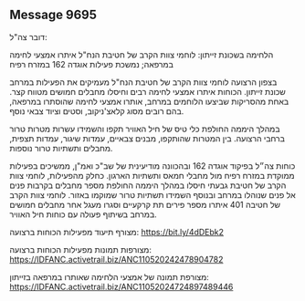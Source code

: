 ## Message 9695

דובר צה"ל:

הלחימה בשכונת זייתון: לוחמי צוות הקרב של חטיבת הנח"ל איתרו אמצעי לחימה במרפאה; נמשכת פעילות אוגדה 162 במזרח רפיח

בצפון הרצועה לוחמי צוות הקרב של חטיבת הנח"ל מעמיקים את הפעילות במרחב שכונת זייתון. הכוחות איתרו אמצעי לחימה רבים וחיסלו מחבלים חמושים מטווח קצר.
באחת מהסריקות שביצעו הלוחמים במרחב, אותרו אמצעי לחימה שהוסתרו במרפאה, בהם רובים מסוג קלאצ'ניקוב, וסטים וציוד צבאי נוסף.

במהלך היממה החולפת כלי טיס של חיל האוויר תקפו והשמידו עשרות מטרות טרור ברחבי הרצועה.
בין המטרות שהותקפו, מבנים צבאיים, עמדות שיגור, עמדות תצפית, מחבלים ותשתיות טרור נוספות.

כוחות צה״ל בפיקוד אוגדה 162 ובהכוונה מודיעינית של שב"כ ואמ"ן, ממשיכים בפעילות ממוקדת במזרח רפיח מול מחבלי חמאס ותשתיות הארגון. כחלק מהפעילות, לוחמי צוות הקרב של חטיבת גבעתי חיסלו במהלך היממה החולפת מספר מחבלים בקרבות פנים אל פנים שנוהלו במרחב ובנוסף השמידו תשתיות טרור שמוקמו באזור.
לוחמי צוות הקרב של חטיבה 401 איתרו מספר פירים תת קרקעיים וסגרו מעגל אחר מחבלים חמושים במרחב בשיתוף פעולה עם כוחות חיל האוויר.

מצורף תיעוד מפעילות הכוחות ברצועה: https://bit.ly/4dDEbk2

מצורפות תמונות מפעילות הכוחות ברצועה: https://IDFANC.activetrail.biz/ANC110520242478904782

מצורפת תמונה של אמצעי הלחימה שאותרו במרפאה בזייתון: https://IDFANC.activetrail.biz/ANC11052024724897489446

